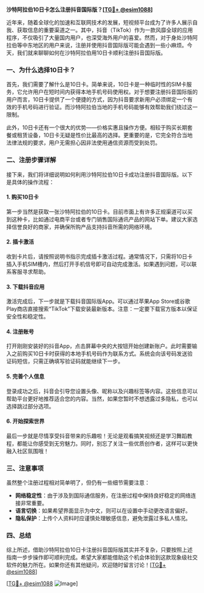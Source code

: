 **沙特阿拉伯10日卡怎么注册抖音国际版？[[TG💪+ @esim1088](https://t.me/s/esim1088)]**

近年来，随着全球化的加速和互联网技术的发展，短视频平台成为了许多人展示自我、获取信息的重要渠道之一。其中，抖音（TikTok）作为一款风靡全球的应用程序，不仅吸引了大量国内用户，也深受海外用户的喜爱。然而，对于身处沙特阿拉伯等中东地区的用户来说，注册并使用抖音国际版可能会遇到一些小麻烦。今天，我们就来聊聊如何在沙特阿拉伯用10日卡顺利注册抖音国际版。

### 一、为什么选择10日卡？

首先，我们需要了解什么是10日卡。简单来说，10日卡是一种临时性的SIM卡服务，它允许用户在短时间内获得本地手机号码使用权。对于想要注册抖音国际版的用户而言，10日卡提供了一个便捷的方式，因为抖音要求新用户必须绑定一个有效的手机号码进行验证。而沙特阿拉伯当地的手机号码能够有效帮助我们绕过这一限制。

此外，10日卡还有一个很大的优势——价格实惠且操作方便。相较于购买长期套餐或租赁设备，10日卡无疑是性价比最高的选择。更重要的是，它完全符合当地法律法规的要求，用户无需担心因非法使用通信资源而受到处罚。

### 二、注册步骤详解

接下来，我们将详细说明如何利用沙特阿拉伯10日卡成功注册抖音国际版。以下是具体的操作流程：

#### 1. 购买10日卡
第一步当然是获取一张沙特阿拉伯的10日卡。目前市面上有许多正规渠道可以买到这种卡，比如通过电商平台或者专门销售国际通讯产品的网站下单。建议大家选择信誉良好的商家，并确保所购产品支持抖音所需的网络环境。

#### 2. 插卡激活
收到卡片后，请按照说明书指示完成插卡激活过程。通常情况下，只需将10日卡插入手机SIM槽内，然后打开手机信号即可自动完成激活。如果遇到问题，可以联系客服寻求帮助。

#### 3. 下载抖音应用
激活完成后，下一步就是下载抖音国际版App。可以通过苹果App Store或谷歌Play商店直接搜索“TikTok”下载安装最新版本。注意：一定要下载官方版本以保证安全性和稳定性。

#### 4. 注册账号
打开刚刚安装好的抖音App，点击屏幕中央的大按钮开始创建新账户。此时需要输入之前购买10日卡时获得的本地手机号码作为联系方式。系统会向该号码发送验证码短信，只需正确填写验证码就能继续下一步。

#### 5. 完善个人信息
登录成功之后，抖音会引导您设置头像、昵称以及兴趣标签等内容。这些信息可以帮助平台更好地推荐适合您的内容。当然，如果您暂时不想透露过多隐私，也可以选择跳过部分选项。

#### 6. 开始探索世界
最后一步就是尽情享受抖音带来的乐趣啦！无论是观看搞笑视频还是学习舞蹈教程，都能让你感受到无穷魅力。同时，别忘了关注一些优质创作者，这样可以更快融入社区氛围哦！

### 三、注意事项

虽然整个注册过程相对简单明了，但仍有一些细节需要注意：

- **网络稳定性**：由于涉及到国际通信服务，在注册过程中保持良好稳定的网络连接非常重要。
- **语言切换**：如果希望界面显示为中文，则可以在设置中手动更改语言偏好。
- **隐私保护**：上传个人资料时应谨慎处理敏感信息，避免泄露过多私人情况。

### 四、总结

综上所述，借助沙特阿拉伯10日卡注册抖音国际版其实并不复杂，只要按照上述指南一步步操作即可顺利完成。希望大家都能借助这个机会体验到这款现象级社交软件的魅力所在。如果你还有其他疑问，欢迎随时留言讨论！[[TG💪+ @esim1088](https://t.me/s/esim1088)]

[[TG💪+ @esim1088](https://t.me/s/esim1088) ![Image](https://i.postimg.cc/4NQfJmqS/Snipaste-2025-05-13-00-14-12.png)]